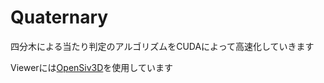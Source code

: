 # Quaternary

四分木による当たり判定のアルゴリズムをCUDAによって高速化していきます

Viewerには[OpenSiv3D](https://github.com/Siv3D/OpenSiv3D)を使用しています
